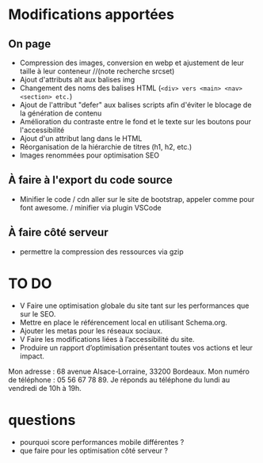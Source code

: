 # Modifications apportées

## On page

- Compression des images, conversion en webp et ajustement de leur taille à leur conteneur  //(note recherche srcset)
- Ajout d'attributs alt aux balises img
- Changement des noms des balises HTML (```<div> vers <main> <nav> <section> etc.```) 
- Ajout de l'attribut "defer" aux balises scripts afin d'éviter le blocage de la génération de contenu
- Amélioration du contraste entre le fond et le texte sur les boutons pour l'accessibilité
- Ajout d'un attribut lang dans le HTML
- Réorganisation de la hiérarchie de titres (h1, h2, etc.)
- Images renommées pour optimisation SEO


## À faire à l'export du code source 

- Minifier le code / cdn aller sur le site de bootstrap, appeler comme pour font awesome. / minifier via plugin VSCode

## À faire côté serveur 

- permettre la compression des ressources via gzip



# TO DO

- V Faire une optimisation globale du site tant sur les performances que sur le SEO.
- Mettre en place le référencement local en utilisant Schema.org.
- Ajouter les metas pour les réseaux sociaux.
- V Faire les modifications liées à l’accessibilité du site.
- Produire un rapport d’optimisation présentant toutes vos actions et leur impact.

Mon adresse : 68 avenue Alsace-Lorraine, 33200 Bordeaux.
Mon numéro de téléphone : 05 56 67 78 89.
Je réponds au téléphone du lundi au vendredi de 10h à 19h.


# questions 

- pourquoi score performances mobile différentes ?
- que faire pour les optimisation côté serveur ?